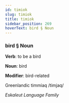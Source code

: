 ```yaml
---
id: timiok
slug: timiok
title: timiok
sidebar_position: 269
hoverText: bird § Noun
---
```


### bird § Noun

**Verb**: to be a bird

**Noun**: bird

**Modifier**: bird-related

Greenlandic timmiaq /timjaq/

*Eskaleut Language Family*